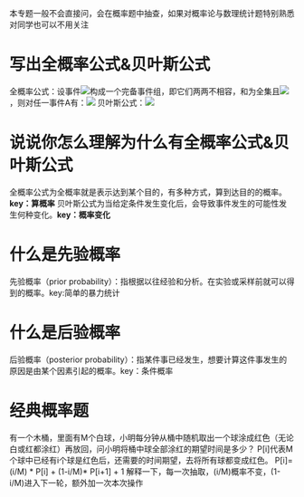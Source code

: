 本专题一般不会直接问，会在概率题中抽查，如果对概率论与数理统计题特别熟悉对同学也可以不用关注

# 写出全概率公式&贝叶斯公式
全概率公式：设事件![](https://tva1.sinaimg.cn/large/006y8mN6gy1g8wed60nzaj305i01cmx2.jpg)构成一个完备事件组，即它们两两不相容，和为全集且![](https://tva1.sinaimg.cn/large/006y8mN6gy1g8wedhjqtej304w01cjra.jpg) ，则对任一事件A有：![](https://tva1.sinaimg.cn/large/006y8mN6gy1g8weetxaqxj30dk01e74b.jpg)
贝叶斯公式：![](https://tva1.sinaimg.cn/large/006y8mN6gy1g8wefkh3r5j30l203iq3c.jpg)

# 说说你怎么理解为什么有全概率公式&贝叶斯公式
全概率公式为全概率就是表示达到某个目的，有多种方式，算到达目的的概率。**key：算概率**
贝叶斯公式为当给定条件发生变化后，会导致事件发生的可能性发生何种变化。**key：概率变化**

# 什么是先验概率
先验概率（prior probability）：指根据以往经验和分析。在实验或采样前就可以得到的概率。key:简单的暴力统计

# 什么是后验概率
后验概率（posterior probability）：指某件事已经发生，想要计算这件事发生的原因是由某个因素引起的概率。key：条件概率

# 经典概率题
有一个木桶，里面有M个白球，小明每分钟从桶中随机取出一个球涂成红色（无论白或红都涂红）再放回，问小明将桶中球全部涂红的期望时间是多少？
P[i]代表M个球中已经有i个球是红色后，还需要的时间期望，去将所有球都变成红色。
P[i]= (i/M) * P[i] + (1-i/M)* P[i+1] + 1
解释一下，每一次抽取，(i/M)概率不变，(1-i/M)进入下一轮，额外加一次本次操作